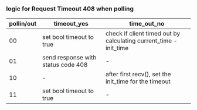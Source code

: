 ### logic for Request Timeout 408 when polling

| pollin/out | timeout_yes | time_out_no |
| --- | --- | --- |
| 00 | set bool timeout to true | check if client timed out by calculating current_time - init_time |
| 01 | send response with status code 408 | - |
| 10 | - | after first recv(), set the init_time for the timeout |
| 11 | set bool timeout to true | - |